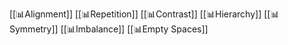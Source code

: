 [[📊Alignment]]
[[📊Repetition]]
[[📊Contrast]]
[[📊Hierarchy]]
[[📊Symmetry]]
[[📊Imbalance]]
[[📊Empty Spaces]]
